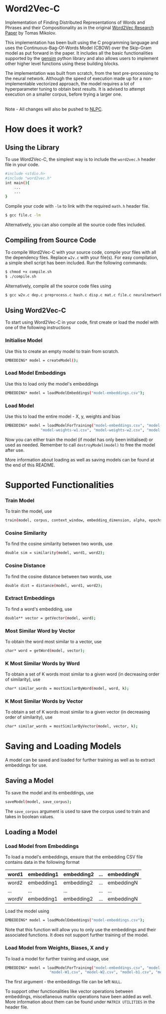 # Word2Vec-C
Implementation of Finding Distributed Representations of Words and Phrases and their Compositionality as in the original [Word2Vec Research Paper](https://papers.nips.cc/paper/5021-distributed-representations-of-words-and-phrases-and-their-compositionality) by Tomas Mikolov.<br>

This implementation has been built using the C programming language and uses the Continuous-Bag-Of-Words Model (CBOW) over the Skip-Gram model as put forward in the paper. It includes all the basic functionalities supported by the [gensim](https://radimrehurek.com/gensim/models/word2vec.html) python library and also allows users to implement other higher level functions using these building blocks.<br>

The implementation was built from scratch, from the text pre-processing to the neural network. Although the speed of execution made up for a non-implementable vectorized approach, the model requires a lot of hyperparameter tuning to obtain best results. It is advised to attempt execution on a smaller corpus, before trying a larger one.<br><br>

Note - All changes will also be pushed to [NLPC](https://github.com/aditeyabaral/NLPC).

# How does it work?

## Using the Library

To use Word2Vec-C, the simplest way is to include the ```word2vec.h``` header file in your code. 

```sh
#include <stdio.h>
#include "word2vec.h"
int main(){
    ...
    ...
}
```

Compile your code with ```-lm``` to link with the required ```math.h``` header file. <br>

```sh
$ gcc file.c -lm
```

Alternatively, you can also compile all the source code files included.

## Compiling from Source Code

To compile Word2Vec-C with your source code, compile your files with all the dependency files. Replace ```w2v.c``` with your file(s). For easy compilation, a simple shell script has been included. Run the following commands:<br>

```sh
$ chmod +x compile.sh
$ ./compile.sh
```

Alternatively, compile all the source code files using <br>
```sh
$ gcc w2v.c dep.c preprocess.c hash.c disp.c mat.c file.c neuralnetwork.c func.c mem.c -lm
```

## Using Word2Vec-C

To start using Word2Vec-C in your code, first create or load the model with one of the following instructions

### Initialise Model
Use this to create an empty model to train from scratch.

```sh
EMBEDDING* model = createModel();
```

### Load Model Embeddings
Use this to load only the model's embeddings

```sh
EMBEDDING* model = loadModelEmbeddings("model-embeddings.csv");
```

### Load Model
Use this to load the entire model - X, y, weights and bias

```sh
EMBEDDING* model = loadModelForTraining("model-embeddings.csv", "model-X.csv", "model-y.csv", 
                "model-weights-w1.csv", "model-weights-w2.csv", "model-bias-b1.csv", "model-bias-b2.csv");
```

Now you can either train the model (if model has only been initialised) or used as needed. Remember to call ```destroyModel(model)``` to free the model after use.

More information about loading as well as saving models can be found at the end of this README.

# Supported Functionalities

### Train Model

To train the model, use
```sh
train(model, corpus, context_window, embedding_dimension, alpha, epochs, random_state, save_model_corpus);
```

### Cosine Similarity 
To find the cosine similarity between two words, use
```sh
double sim = similarity(model, word1, word2);
```
### Cosine Distance
To find the cosine distance between two words, use 
```sh
double dist = distance(model, word1, word2);
```
### Extract Embeddings 
To find a word's embedding, use
```sh
double** vector = getVector(model, word);
```
### Most Similar Word by Vector 
To obtain the word most similar to a vector, use
```sh
char* word = getWord(model, vector);
```
### K Most Similar Words by Word 
To obtain a set of K words most similar to a given word (in decreasing order of similarity), use
```sh
char* similar_words = mostSimilarByWord(model, word, k);
```
### K Most Similar Words by Vector
To obtain a set of K words most similar to a given vector (in decreasing order of similarity), use
```sh
char* similar_words = mostSimilarByVector(model, vector, k);
```

# Saving and Loading Models

A model can be saved and loaded for further training as well as to extract embeddings for use. 

## Saving a Model
To save the model and its embeddings, use

```sh
saveModel(model, save_corpus);
```
The ```save_corpus``` argument is used to save the corpus used to train and takes in boolean values.

## Loading a Model

### Load Model from Embeddings
To load a model's embeddings, ensure that the embedding CSV file contains data in the following format

| word1 | embedding1 | embedding2 | ... | embeddingN |
|-------|------------|------------|-----|------------|
| word2 | embedding1 | embedding2 | ... | embeddingN |
| ...   | ...        | ...        | ... | ...        |
| wordV | embedding1 | embedding2 | ... | embeddingN |

Load the model using
```sh
EMBEDDING* model = loadModelEmbeddings("model-embeddings.csv");
```

Note that this function will allow you to only use the embeddings and their associated functions. It does not support further training of the model. 

### Load Model from Weights, Biases, X and y
To load a model for further training and usage, use 

```sh
EMBEDDING* model = loadModelForTraining("model-embeddings.csv", "model-X.csv", "model-y.csv", 
                    "model-W1.csv", "model-W2.csv", "model-b1.csv", "model-b2.csv");
```
The first argument - the embeddings file can be left ```NULL```. 


To support other functionalities like vector operations between embeddings, miscellaneous matrix operations have been added as well. More information about them can be found under ```MATRIX UTILITIES``` in the header file.
